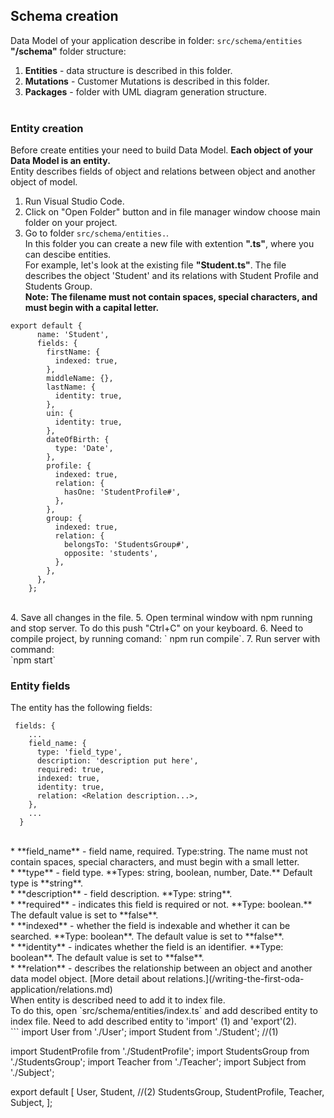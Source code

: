 ## Schema creation
Data Model of your application describe in folder: `src/schema/entities`<br>
**"/schema"** folder structure:<br>
1. **Entities** - data structure is described in this folder.<br>
2. **Mutations** - Customer Mutations is described in this folder.<br>
3. **Packages** - folder with UML diagram generation structure.<br><br>
### Entity creation
Before create entities your need to build Data Model. **Each object of your Data Model is an entity.**<br>
Entity describes fields of object and relations between object and another object of model.<br>
1. Run Visual Studio Code.<br>
2. Click on "Open Folder" button and in file manager window choose main folder on your project.<br>
3. Go to folder `src/schema/entities.`.<br>
In this folder you can create a new file with extention **".ts"**, where you can descibe entities.<br> 
For example, let's look at the existing file **"Student.ts"**. The file describes the object 'Student' and its relations with Student Profile and Students Group.<br>
**Note: The filename must not contain spaces, special characters, and must begin with a capital letter.**<br>
```
export default {
      name: 'Student',
      fields: {
        firstName: {
          indexed: true,
        },
        middleName: {},
        lastName: {
          identity: true,
        },
        uin: {
          identity: true,
        },
        dateOfBirth: {
          type: 'Date',
        },
        profile: {
          indexed: true,
          relation: {
            hasOne: 'StudentProfile#',
          },
        },
        group: {
          indexed: true,
          relation: {
            belongsTo: 'StudentsGroup#',
            opposite: 'students',
          },
        },
      },
    };

```
<br>
4. Save all changes in the file.
5. Open terminal window with npm running and stop server. To do this push "Ctrl+C" on your keyboard.
6. Need to compile project, by running comand: ` npm run compile`.
7. Run server with command:<br>`npm start`

### Entity fields
The entity has the following fields:<br>
```
 fields: {
    ...
    field_name: {
      type: 'field_type',
      description: 'description put here',
      required: true,
      indexed: true,
      identity: true,
      relation: <Relation description...>,
    },
    ...
  }
```
<br>
* **field_name** - field name, required. Type:string. The name must not contain spaces, special characters, and must begin with a small letter.<br>
* **type** - field type. **Types: string, boolean, number, Date.** Default type is **string**.<br>
* **description** - field description. **Type: string**.<br>
* **required** - indicates this field is required or not. **Type: boolean.** The default value is set to **false**.<br>
* **indexed** - whether the field is indexable and whether it can be searched. **Type: boolean**. The default value is set to **false**.<br>
* **identity** - indicates whether the field is an identifier. **Type: boolean**. The default value is set to **false**.<br>
* **relation** - describes the relationship between an object and another data model object. [More detail about relations.](/writing-the-first-oda-application/relations.md)<br>
When entity is described need to add it to index file.<br>
To do this, open `src/schema/entities/index.ts` and add described entity to index file. Need to add described entity to 'import' (1) and 'export'(2).<br>
```
import User from './User';
import Student from './Student'; //(1) 

import StudentProfile from './StudentProfile';
import StudentsGroup from './StudentsGroup';
import Teacher from './Teacher';
import Subject from './Subject';

export default [
  User,
  Student, //(2)
  StudentsGroup,
  StudentProfile,
  Teacher,
  Subject,
];
```



